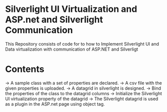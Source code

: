 Silverlight UI Virtualization and ASP.net and Silverlight Communication
============

This Repository consists of code for to how to Implement Silverlight UI and Data virtualization with communication of ASP.NET and Silverligt

Contents
=============

-> A sample class with a set of properties are declared. 
-> A csv file with the given properties is uploaded.
-> A datagrid in silverlight is designed.
-> Bind the properties of the class to the datagrid columns
-> Initialize the Silverlight UI virtualization property of the datagrid
-> The Silverlight datagrid is used as a plugin in the ASP.net page using object tag. 


